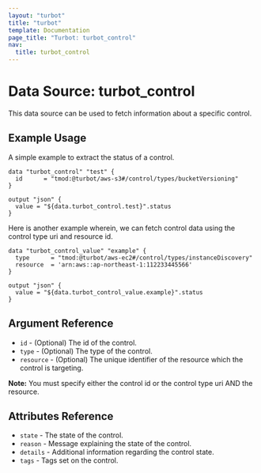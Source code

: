 ```yaml
---
layout: "turbot"
title: "turbot"
template: Documentation
page_title: "Turbot: turbot_control"
nav:
  title: turbot_control
---
```


# Data Source: turbot\_control

This data source can be used to fetch information about a specific control.

## Example Usage

A simple example to extract the status of a control.

```hcl
data "turbot_control" "test" {
  id      = "tmod:@turbot/aws-s3#/control/types/bucketVersioning"
}

output "json" {
  value = "${data.turbot_control.test}".status
}
```
Here is another example wherein, we can fetch control data using the control type uri and resource id.

```hcl
data "turbot_control_value" "example" {
  type      = "tmod:@turbot/aws-ec2#/control/types/instanceDiscovery"
  resource  = 'arn:aws::ap-northeast-1:112233445566'
}

output "json" {
  value = "${data.turbot_control_value.example}".status
}
```

## Argument Reference

* `id` - (Optional) The id of the control.
* `type` - (Optional) The type of the control.
* `resource` - (Optional) The unique identifier of the resource which the control is targeting.

**Note:** You must specify either the control id or the control type uri AND the resource.
## Attributes Reference

* `state` - The state of the control.
* `reason` - Message explaining the state of the control.
* `details` - Additional information regarding the control state.
* `tags` - Tags set on the control.